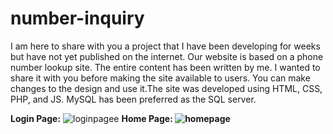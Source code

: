 # number-inquiry


I am here to share with you a project that I have been developing for weeks but have not yet published on the internet. Our website is based on a phone number lookup site. The entire content has been written by me. I wanted to share it with you before making the site available to users. You can make changes to the design and use it.The site was developed using HTML, CSS, PHP, and JS. MySQL has been preferred as the SQL server.


<b>Login Page:</b>
![loginpagee](https://user-images.githubusercontent.com/92602270/226523963-d2a9e1a6-80b1-45a4-91ba-e6d074d35df4.png)
<b>Home Page:<b>
![homepage](https://user-images.githubusercontent.com/92602270/226523985-44ba1310-aea0-4e9e-88fc-4543eab90b4c.png)


